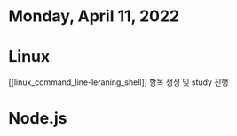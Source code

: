 # Monday, April 11, 2022
# Linux
[[linux_command_line-leraning_shell]] 항목 생성 및 study 진행
# Node.js



